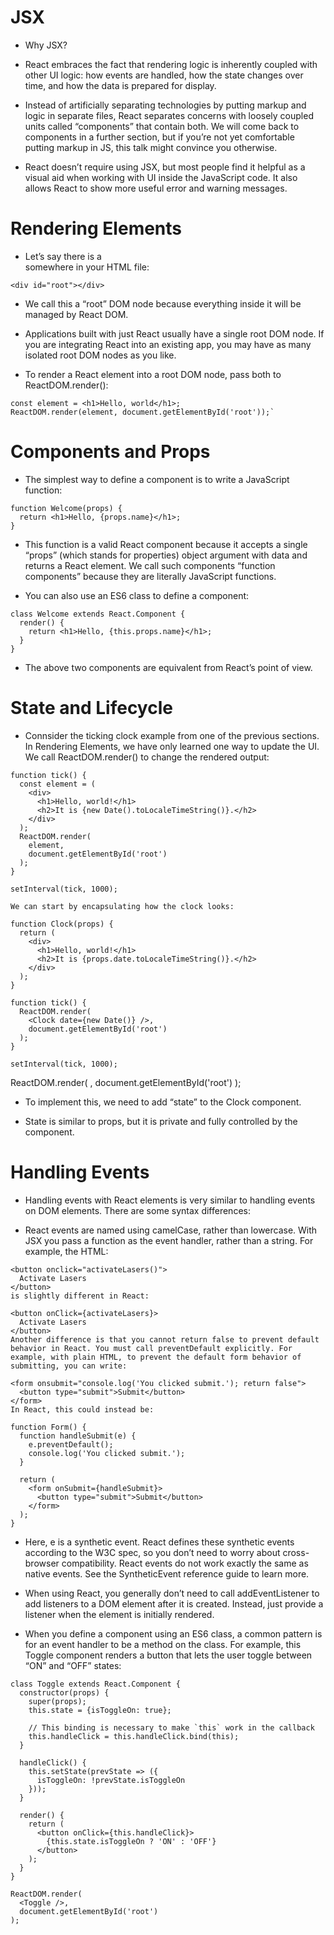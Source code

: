 # JSX
- Why JSX?
- React embraces the fact that rendering logic is inherently coupled with other UI logic: how events are handled, how the state changes over time, and how the data is prepared for display.

- Instead of artificially separating technologies by putting markup and logic in separate files, React separates concerns with loosely coupled units called “components” that contain both. We will come back to components in a further section, but if you’re not yet comfortable putting markup in JS, this talk might convince you otherwise.

- React doesn’t require using JSX, but most people find it helpful as a visual aid when working with UI inside the JavaScript code. It also allows React to show more useful error and warning messages.

# Rendering Elements
- Let’s say there is a <div> somewhere in your HTML file:
```
<div id="root"></div>
```
- We call this a “root” DOM node because everything inside it will be managed by React DOM.

- Applications built with just React usually have a single root DOM node. If you are integrating React into an existing app, you may have as many isolated root DOM nodes as you like.

- To render a React element into a root DOM node, pass both to ReactDOM.render():
```
const element = <h1>Hello, world</h1>;
ReactDOM.render(element, document.getElementById('root'));`
```
# Components and Props
- The simplest way to define a component is to write a JavaScript function:
```
function Welcome(props) {
  return <h1>Hello, {props.name}</h1>;
}
```
- This function is a valid React component because it accepts a single “props” (which stands for properties) object argument with data and returns a React element. We call such components “function components” because they are literally JavaScript functions.

- You can also use an ES6 class to define a component:
```
class Welcome extends React.Component {
  render() {
    return <h1>Hello, {this.props.name}</h1>;
  }
}
```
- The above two components are equivalent from React’s point of view.
# State and Lifecycle
- Connsider the ticking clock example from one of the previous sections. In Rendering Elements, we have only learned one way to update the UI. We call ReactDOM.render() to change the rendered output:
```
function tick() {
  const element = (
    <div>
      <h1>Hello, world!</h1>
      <h2>It is {new Date().toLocaleTimeString()}.</h2>
    </div>
  );
  ReactDOM.render(
    element,
    document.getElementById('root')
  );
}

setInterval(tick, 1000);
```

```
We can start by encapsulating how the clock looks:

function Clock(props) {
  return (
    <div>
      <h1>Hello, world!</h1>
      <h2>It is {props.date.toLocaleTimeString()}.</h2>
    </div>
  );
}

function tick() {
  ReactDOM.render(
    <Clock date={new Date()} />,
    document.getElementById('root')
  );
}

setInterval(tick, 1000);
```
ReactDOM.render(
  <Clock />,
  document.getElementById('root')
);
- To implement this, we need to add “state” to the Clock component.

- State is similar to props, but it is private and fully controlled by the component.

# Handling Events
- Handling events with React elements is very similar to handling events on DOM elements. There are some syntax differences:

- React events are named using camelCase, rather than lowercase.
With JSX you pass a function as the event handler, rather than a string.
For example, the HTML:
```
<button onclick="activateLasers()">
  Activate Lasers
</button>
is slightly different in React:

<button onClick={activateLasers}>
  Activate Lasers
</button>
Another difference is that you cannot return false to prevent default behavior in React. You must call preventDefault explicitly. For example, with plain HTML, to prevent the default form behavior of submitting, you can write:

<form onsubmit="console.log('You clicked submit.'); return false">
  <button type="submit">Submit</button>
</form>
In React, this could instead be:

function Form() {
  function handleSubmit(e) {
    e.preventDefault();
    console.log('You clicked submit.');
  }

  return (
    <form onSubmit={handleSubmit}>
      <button type="submit">Submit</button>
    </form>
  );
}
```
- Here, e is a synthetic event. React defines these synthetic events according to the W3C spec, so you don’t need to worry about cross-browser compatibility. React events do not work exactly the same as native events. See the SyntheticEvent reference guide to learn more.

- When using React, you generally don’t need to call addEventListener to add listeners to a DOM element after it is created. Instead, just provide a listener when the element is initially rendered.

- When you define a component using an ES6 class, a common pattern is for an event handler to be a method on the class. For example, this Toggle component renders a button that lets the user toggle between “ON” and “OFF” states:
```
class Toggle extends React.Component {
  constructor(props) {
    super(props);
    this.state = {isToggleOn: true};

    // This binding is necessary to make `this` work in the callback
    this.handleClick = this.handleClick.bind(this);
  }

  handleClick() {
    this.setState(prevState => ({
      isToggleOn: !prevState.isToggleOn
    }));
  }

  render() {
    return (
      <button onClick={this.handleClick}>
        {this.state.isToggleOn ? 'ON' : 'OFF'}
      </button>
    );
  }
}

ReactDOM.render(
  <Toggle />,
  document.getElementById('root')
);
```